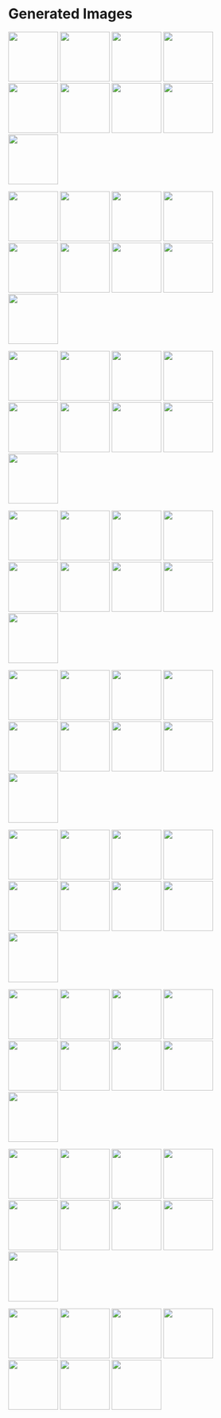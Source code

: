 # Generated Images



<img src="2025_10_16_01.webp" width="100"/> <img src="2025_10_16_02.webp" width="100"/> <img src="2025_10_16_03.webp" width="100"/> <img src="2025_10_16_04.webp" width="100"/> <img src="2025_10_16_05.webp" width="100"/> <img src="2025_10_16_06.webp" width="100"/> <img src="2025_10_16_07.webp" width="100"/> <img src="2025_10_16_08.webp" width="100"/> <img src="2025_10_16_09.webp" width="100"/>

<img src="2025_10_16_10.webp" width="100"/> <img src="2025_10_16_11.webp" width="100"/> <img src="2025_10_16_12.webp" width="100"/> <img src="2025_10_16_13.webp" width="100"/> <img src="2025_10_16_14.webp" width="100"/> <img src="2025_10_16_15.webp" width="100"/> <img src="2025_10_16_16.webp" width="100"/> <img src="2025_10_16_17.webp" width="100"/> <img src="2025_10_16_18.webp" width="100"/>

<img src="2025_10_16_19.webp" width="100"/> <img src="2025_10_16_20.webp" width="100"/> <img src="2025_10_16_21.webp" width="100"/> <img src="2025_10_16_22.webp" width="100"/> <img src="2025_10_16_23.webp" width="100"/> <img src="2025_10_16_24.webp" width="100"/> <img src="2025_10_16_25.webp" width="100"/> <img src="2025_10_16_26.webp" width="100"/> <img src="2025_10_16_27.webp" width="100"/>

<img src="2025_10_16_28.webp" width="100"/> <img src="2025_10_16_29.webp" width="100"/> <img src="2025_10_16_30.webp" width="100"/> <img src="2025_10_16_31.webp" width="100"/> <img src="2025_10_16_32.webp" width="100"/> <img src="2025_10_16_33.webp" width="100"/> <img src="2025_10_16_34.webp" width="100"/> <img src="2025_10_16_35.webp" width="100"/> <img src="2025_10_16_36.webp" width="100"/>

<img src="2025_10_16_37.webp" width="100"/> <img src="2025_10_16_38.webp" width="100"/> <img src="2025_10_16_39.webp" width="100"/> <img src="2025_10_16_40.webp" width="100"/> <img src="2025_10_16_41.webp" width="100"/> <img src="2025_10_16_42.webp" width="100"/> <img src="2025_10_16_43.webp" width="100"/> <img src="2025_10_16_44.webp" width="100"/> <img src="2025_10_16_45.webp" width="100"/>

<img src="2025_10_16_46.webp" width="100"/> <img src="2025_10_16_47.webp" width="100"/> <img src="2025_10_16_48.webp" width="100"/> <img src="2025_10_16_49.webp" width="100"/> <img src="2025_10_16_50.webp" width="100"/> <img src="2025_10_16_51.webp" width="100"/> <img src="2025_10_16_52.webp" width="100"/> <img src="2025_10_16_53.webp" width="100"/> <img src="2025_10_16_54.webp" width="100"/>

<img src="2025_10_16_55.webp" width="100"/> <img src="2025_10_16_56.webp" width="100"/> <img src="2025_10_16_57.webp" width="100"/> <img src="2025_10_16_58.webp" width="100"/> <img src="2025_10_16_59.webp" width="100"/> <img src="2025_10_16_60.webp" width="100"/> <img src="2025_10_16_61.webp" width="100"/> <img src="2025_10_16_62.webp" width="100"/> <img src="2025_10_16_63.webp" width="100"/>

<img src="2025_10_16_64.webp" width="100"/> <img src="2025_10_16_65.webp" width="100"/> <img src="2025_10_16_66.webp" width="100"/> <img src="2025_10_16_67.webp" width="100"/> <img src="2025_10_16_68.webp" width="100"/> <img src="2025_10_16_69.webp" width="100"/> <img src="2025_10_16_70.webp" width="100"/> <img src="2025_10_16_71.webp" width="100"/> <img src="2025_10_16_72.webp" width="100"/>

<img src="2025_10_16_73.webp" width="100"/> <img src="2025_10_16_74.webp" width="100"/> <img src="2025_10_16_75.webp" width="100"/> <img src="2025_10_16_76.webp" width="100"/> <img src="2025_10_16_77.webp" width="100"/> <img src="2025_10_16_78.webp" width="100"/> <img src="2025_10_16_79.webp" width="100"/>